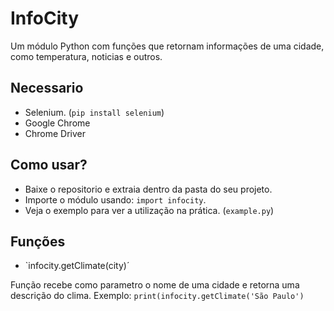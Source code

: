 # InfoCity
Um módulo Python com funções que retornam informações de uma cidade, como temperatura, noticias e outros.

## Necessario

* Selenium. (`pip install selenium`)
* Google Chrome
* Chrome Driver

## Como usar?

* Baixe o repositorio e extraia dentro da pasta do seu projeto.
* Importe o módulo usando: `import infocity`.
* Veja o exemplo para ver a utilização na prática. (`example.py`)

## Funções

* `infocity.getClimate(city)´

Função recebe como parametro o nome de uma cidade e retorna uma descrição do clima. Exemplo:  ```print(infocity.getClimate('São Paulo')```
